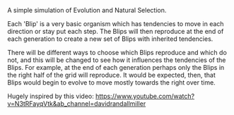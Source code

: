 A simple simulation of Evolution and Natural Selection.

Each 'Blip' is a very basic organism which has tendencies to move in each direction or stay put each step. The Blips will then reproduce at the end of each generation to create a new set of Blips with inherited tendencies.

There will be different ways to choose which Blips reproduce and which do not, and this will be changed to see how it influences the tendencies of the Blips. For example, at the end of each generation perhaps only the Blips in the right half of the grid will reproduce. It would be expected, then, that Blips would begin to evolve to move mostly towards the right over time.

Hugely inspired by this video: https://www.youtube.com/watch?v=N3tRFayqVtk&ab_channel=davidrandallmiller